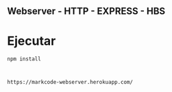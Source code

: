 ## Webserver - HTTP - EXPRESS - HBS


# Ejecutar
```
npm install
```


#
```
https://markcode-webserver.herokuapp.com/
```
